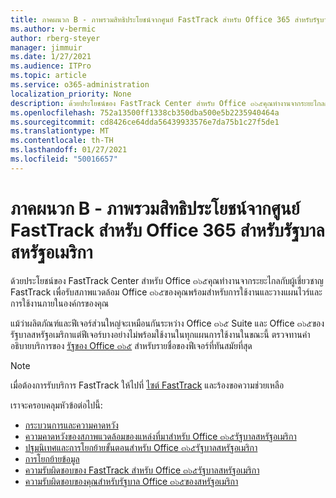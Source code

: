 ```yaml
---
title: ภาคผนวก B - ภาพรวมสิทธิประโยชน์จากศูนย์ FastTrack สำหรับ Office 365 สำหรับรัฐบาลสหรัฐอเมริกา
ms.author: v-bermic
author: rberg-steyer
manager: jimmuir
ms.date: 1/27/2021
ms.audience: ITPro
ms.topic: article
ms.service: o365-administration
localization_priority: None
description: ด้วยประโยชน์ของ FastTrack Center สำหรับ Office ๓๖๕คุณทำงานจากระยะไกลกับผู้เชี่ยวชาญ FastTrack เพื่อรับสภาพแวดล้อม Office ๓๖๕ของคุณพร้อมสำหรับการใช้งานและวางแผนไวร์และการใช้งานภายในองค์กรของคุณ
ms.openlocfilehash: 752a13500ff1338cb350dba500e5b2235940464a
ms.sourcegitcommit: cd8426ce64dda56439933576e7da75b1c27f5de1
ms.translationtype: MT
ms.contentlocale: th-TH
ms.lasthandoff: 01/27/2021
ms.locfileid: "50016657"
---
```

# <a name="appendix-b---fasttrack-center-benefit-overview-for-office-365-us-government"></a>ภาคผนวก B - ภาพรวมสิทธิประโยชน์จากศูนย์ FastTrack สำหรับ Office 365 สำหรับรัฐบาลสหรัฐอเมริกา

ด้วยประโยชน์ของ FastTrack Center สำหรับ Office ๓๖๕คุณทำงานจากระยะไกลกับผู้เชี่ยวชาญ FastTrack เพื่อรับสภาพแวดล้อม Office ๓๖๕ของคุณพร้อมสำหรับการใช้งานและวางแผนไวร์และการใช้งานภายในองค์กรของคุณ 
  
แม้ว่าผลิตภัณฑ์และฟีเจอร์ส่วนใหญ่จะเหมือนกันระหว่าง Office ๓๖๕ Suite และ Office ๓๖๕ของรัฐบาลสหรัฐอเมริกาแต่ฟีเจอร์บางอย่างไม่พร้อมใช้งานในทุกแผนการใช้งานในขณะนี้ ตรวจทานคำอธิบายบริการของ [รัฐของ Office ๓๖๕](https://aka.ms/aboutgovcloud) สำหรับรายชื่อของฟีเจอร์ที่ทันสมัยที่สุด

> [!NOTE]
> เมื่อต้องการรับบริการ FastTrack ให้ไปที่ [ไซต์ FastTrack](https://go.microsoft.com/fwlink/?linkid=780698) และร้องขอความช่วยเหลือ  

เราจะครอบคลุมหัวข้อต่อไปนี้:
- [กระบวนการและความคาดหวัง](process-and-expectations.md) 
- [ความคาดหวังของสภาพแวดล้อมของแหล่งที่มาสำหรับ Office ๓๖๕รัฐบาลสหรัฐอเมริกา](US-Gov-appendix-source-environment-expectations.md)   
- [ปฐมนิเทศและการโยกย้ายขั้นตอนสำหรับ Office ๓๖๕รัฐบาลสหรัฐอเมริกา](US-Gov-appendix-onboarding-and-migration.md)
- [การโยกย้ายข้อมูล](data-migration.md)    
- [ความรับผิดชอบของ FastTrack สำหรับ Office ๓๖๕รัฐบาลสหรัฐอเมริกา](US-Gov-appendix-fasttrack-responsibilities.md)   
- [ความรับผิดชอบของคุณสำหรับรัฐบาล Office ๓๖๕ของสหรัฐอเมริกา](US-Gov-appendix-your-responsibilities.md)    

